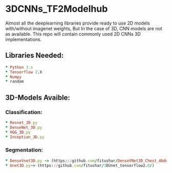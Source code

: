 # 3DCNNs_TF2Modelhub

Almost all the deeplearning libraries provide ready to use 2D models with/without imagenet weights, But In the case of 3D, CNN models are not as available. This repo will contain commonly used 2D CNNs 3D implementations.


## Libraries Needed:
```ruby
* Python 3.x 
* Tensorflow 2.X
* Numpy
* random
```

## 3D-Models Avaible:

### Classification:
```ruby
* Resnet_3D.py 
* DenseNet_3D.py
* VGG_3D.py
* Inception_3D.py
```
### Segmentation:
```ruby
* DenseVnet3D.py -> (https://github.com/fitushar/DenseVNet3D_Chest_Abdomen_Pelvis_Segmentation_tf2/)  
* Unet3D.py-> (https://github.com/fitushar/3DUnet_tensorflow2.0/)
```
